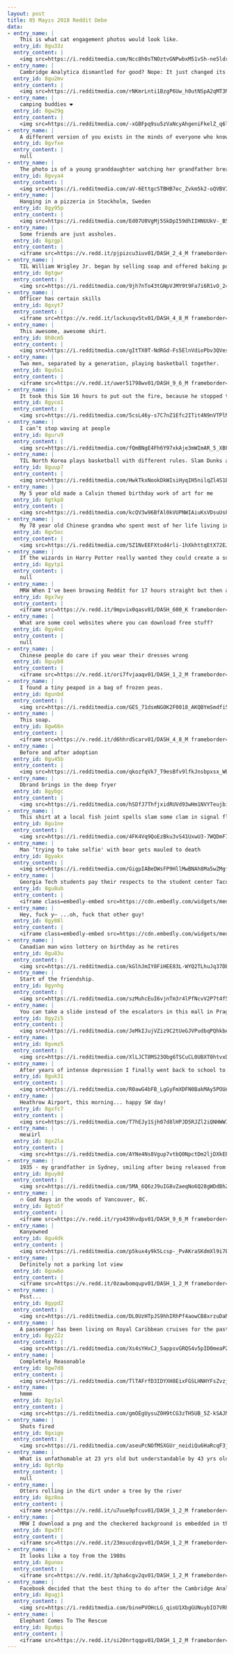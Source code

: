 ```yaml
---
layout: post
title: 05 Mayıs 2018 Reddit Debe
data:
- entry_name: |
    This is what cat engagement photos would look like.
  entry_id: 8gu33z
  entry_content: |
    <img src=https://i.redditmedia.com/Ncc8h0sTNOztvGNPwbxM51vSh-ne5ldrGmsRe0ezB-8.jpg?s=f82e16c64bb60ce61208952140454d42 frameborder=0>
- entry_name: |
    Cambridge Analytica dismantled for good? Nope: It just changed its name to Emerdata
  entry_id: 8gu2mv
  entry_content: |
    <img src=https://i.redditmedia.com/rNKmrLnti1BzgP6Uw_h0utNSpA2qMT3Nt0fJzj5SjiI.jpg?s=f328916cd6dfa0c89231e1b8e24b3c9b frameborder=0>
- entry_name: |
    camping buddies ❤
  entry_id: 8gw29g
  entry_content: |
    <img src=https://i.redditmedia.com/-xGBFpq9su5zVaNcyAhgeniFkelZ_q6lAULOXxsyLfo.jpg?s=bdd165a562c0bb573d302125692fabc8 frameborder=0>
- entry_name: |
    A different version of you exists in the minds of everyone who knows you.
  entry_id: 8gvfxe
  entry_content: |
    null
- entry_name: |
    The photo is of a young granddaughter watching her grandfather break into tears at her school's Veterans Day Assembly. This photo will be displayed in Caelum Gall this October!
  entry_id: 8gvya4
  entry_content: |
    <img src=https://i.redditmedia.com/aV-6EttgcSTBHB7ec_Zvkm5k2-oQVBVIFVEJ_NCoXhk.jpg?s=5788832e794a4d69882bedd748ae9aab frameborder=0>
- entry_name: |
    Hanging in a pizzeria in Stockholm, Sweden
  entry_id: 8gy95p
  entry_content: |
    <img src=https://i.redditmedia.com/Ed07U0VgMj5SkDpI59dhIIHNUUkV-_B5STOYDcr7w7c.jpg?s=1b65666cd64ea2466351f86844da1339 frameborder=0>
- entry_name: |
    Some friends are just assholes.
  entry_id: 8gzgpl
  entry_content: |
    <iframe src=https://v.redd.it/pjpizcu3iuv01/DASH_2_4_M frameborder=0></iframe>
- entry_name: |
    TIL William Wrigley Jr. began by selling soap and offered baking powder as an incentive to buy it. Finding the baking powder more popular, he switched to selling it instead and gave his customers gum as incentive. Again, he found that the gum was more popular and began to sell it instead.
  entry_id: 8gtgwr
  entry_content: |
    <img src=https://i.redditmedia.com/9jh7nTo43tGNpVJMY9t9Fa7i6R1vO_24AGYVg-jE64c.jpg?s=9a4caf648b14c0a880453479742c0dbb frameborder=0>
- entry_name: |
    Officer has certain skills
  entry_id: 8gxyt7
  entry_content: |
    <iframe src=https://v.redd.it/lsckusqv5tv01/DASH_4_8_M frameborder=0></iframe>
- entry_name: |
    This awesome, awesome shirt.
  entry_id: 8h0cm5
  entry_content: |
    <img src=https://i.redditmedia.com/gItTX0T-NdRGd-Fs5ElnVdioPbv3QVes1u-5DISZf74.jpg?s=c2f7da2449090a506974f7062057a314 frameborder=0>
- entry_name: |
    Two men, separated by a generation, playing basketball together.
  entry_id: 8gu5s1
  entry_content: |
    <iframe src=https://v.redd.it/uwer51798wv01/DASH_9_6_M frameborder=0></iframe>
- entry_name: |
    It took this Sim 16 hours to put out the fire, because he stopped to celebrate his birthday.
  entry_id: 8gyco1
  entry_content: |
    <img src=https://i.redditmedia.com/5csL46y-s7C7nZ1Efc2ITit4N9nVTPlNadqcOgV89ao.jpg?s=769aba2092e4f4392342b91e9910487e frameborder=0>
- entry_name: |
    I can’t stop waving at people
  entry_id: 8guru9
  entry_content: |
    <img src=https://i.redditmedia.com/fQmBNgE4Fh6Y97xkAje3mWImAR_5_XBFHh7O4z1orcw.jpg?s=19b72ef20f4d69201cb6bf95cb25b14d frameborder=0>
- entry_name: |
    TIL North Korea plays basketball with different rules. Slam Dunks are 3 pts, Three-point “nothing but net” shots are worth 4 pts, and teams lose points when they miss free throws.
  entry_id: 8guup7
  entry_content: |
    <img src=https://i.redditmedia.com/HwkTkxNookDkWIsiHyqIH5nilqZl4S1BLCLFz62srLc.jpg?s=a973cbf95beb174e5bf25c77f7322e1b frameborder=0>
- entry_name: |
    My 5 year old made a Calvin themed birthday work of art for me
  entry_id: 8gtkp8
  entry_content: |
    <img src=https://i.redditmedia.com/kcQV3w96BfAl0kVUPNWIAiuKsVDsuUsPEUIJSWLN1sQ.jpg?s=f847d608e7f66eec7cacd3ad4ed86f22 frameborder=0>
- entry_name: |
    My 78 year old Chinese grandma who spent most of her life living in China has been trying to learn English. She sometimes sends me wholesome messages in English.
  entry_id: 8gv5oc
  entry_content: |
    <img src=https://i.redditmedia.com/5Z1NvEEFXtod4rli-1hXkhttqEtX72EJzL7W-epn2mA.jpg?s=f15edcdadb7a1e0ff9e20d317d911a50 frameborder=0>
- entry_name: |
    If the wizards in Harry Potter really wanted they could create a society with unlimited food, space and energy that could vastly improve Humanity as a whole, instead they just hide like assholes.
  entry_id: 8gytp1
  entry_content: |
    null
- entry_name: |
    MRW When I've been browsing Reddit for 17 hours straight but then a GIF takes 0.3 seconds to load
  entry_id: 8gx7wy
  entry_content: |
    <iframe src=https://v.redd.it/9mpvix0qasv01/DASH_600_K frameborder=0></iframe>
- entry_name: |
    What are some cool websites where you can download free stuff?
  entry_id: 8gy4nd
  entry_content: |
    null
- entry_name: |
    Chinese people do care if you wear their dresses wrong
  entry_id: 8guyb8
  entry_content: |
    <iframe src=https://v.redd.it/ori7fvjaaqv01/DASH_1_2_M frameborder=0></iframe>
- entry_name: |
    I found a tiny peapod in a bag of frozen peas.
  entry_id: 8gunbd
  entry_content: |
    <img src=https://i.redditmedia.com/GES_71dsmNGOK2F0018_AKQBYmSmdfi5vE37Zg6F1GM.jpg?s=d29d54a2b679fc1d77ba61422d152511 frameborder=0>
- entry_name: |
    This soap.
  entry_id: 8gw66n
  entry_content: |
    <iframe src=https://v.redd.it/d6hhrd5carv01/DASH_4_8_M frameborder=0></iframe>
- entry_name: |
    Before and after adoption
  entry_id: 8gu45b
  entry_content: |
    <img src=https://i.redditmedia.com/qkozfqVk7_T9esBfv9lfkJnsbpxsx_WB1R5CmC56jcQ.png?s=8d484cbfa19f7ad5cc18dcf0f730d8c6 frameborder=0>
- entry_name: |
    Dbrand brings in the deep fryer
  entry_id: 8gybgc
  entry_content: |
    <img src=https://i.redditmedia.com/hSDfJ7ThfjxidRUVd93wHm1NVYTeujbiE6FSv56oGLA.jpg?s=1ad73382dd646ea198f4dd05f7755336 frameborder=0>
- entry_name: |
    This shirt at a local fish joint spells slam some clam in signal flags.
  entry_id: 8gu1ne
  entry_content: |
    <img src=https://i.redditmedia.com/4FK4Vq9QoEzBku3vS41UxwU3-7WQDmF7xFqalyHeuJU.jpg?s=034be8b2a92897900c43445f9e65ac26 frameborder=0>
- entry_name: |
    Man ‘trying to take selfie' with bear gets mauled to death
  entry_id: 8gyakx
  entry_content: |
    <img src=https://i.redditmedia.com/GigpIABeDWsFP9HllMwBNAh8Ma5wZMgfznfybpXb3Go.jpg?s=110a1a27619509241c7298d48f3a93bd frameborder=0>
- entry_name: |
    Georgia Tech students pay their respects to the student center Taco Bell which closed for good last night
  entry_id: 8gu8ub
  entry_content: |
    <iframe class=embedly-embed src=https://cdn.embedly.com/widgets/media.html?src=https%3A%2F%2Fplayer.vimeo.com%2Fvideo%2F267900077%3Fapp_id%3D122963&dntp=1&url=https%3A%2F%2Fvimeo.com%2F267900077&image=https%3A%2F%2Fi.vimeocdn.com%2Fvideo%2F698520427_640.jpg&key=2aa3c4d5f3de4f5b9120b660ad850dc9&type=text%2Fhtml&schema=vimeo width=600 height=1067 scrolling=no frameborder=0 allowfullscreen></iframe>
- entry_name: |
    Hey, fuck y— ...oh, fuck that other guy!
  entry_id: 8gy88l
  entry_content: |
    <iframe class=embedly-embed src=https://cdn.embedly.com/widgets/media.html?src=https%3A%2F%2Fgfycat.com%2Fifr%2FSomeRemoteAmericanmarten&url=https%3A%2F%2Fgfycat.com%2FSomeRemoteAmericanmarten&image=https%3A%2F%2Fthumbs.gfycat.com%2FSomeRemoteAmericanmarten-size_restricted.gif&key=522baf40bd3911e08d854040d3dc5c07&type=text%2Fhtml&schema=gfycat width=334 height=162 scrolling=no frameborder=0 allowfullscreen></iframe>
- entry_name: |
    Canadian man wins lottery on birthday as he retires
  entry_id: 8gu83u
  entry_content: |
    <img src=https://i.redditmedia.com/kGlhJmIY8FiHEE83L-WYQ2TLhuJq37DBM3b1uywOIe0.jpg?s=a24db9848b1834b29d6085194f3e7f37 frameborder=0>
- entry_name: |
    Start of the friendship.
  entry_id: 8gynhg
  entry_content: |
    <img src=https://i.redditmedia.com/szMuhcEuI6vjnTm3r4lPfNcvV2P7t4f5yDOpLyZSIgA.jpg?s=691d449b3a296878cb931c6d13bced8e frameborder=0>
- entry_name: |
    You can take a slide instead of the escalators in this mall in Prague.
  entry_id: 8gy2i5
  entry_content: |
    <img src=https://i.redditmedia.com/JeMkIJujVZiz9C2tUeGJVPudbqPQhkbetQGimF-ZAI0.jpg?s=46e378e1cac5b8feed545dc6713c63e8 frameborder=0>
- entry_name: |
  entry_id: 8gvmz5
  entry_content: |
    <img src=https://i.redditmedia.com/XlLJCT8MS23Obg6TSCuCL0UBXT0htvxDVgF1VwHTXxU.jpg?s=a2223e76cb6d233113c4116a5ffc8c09 frameborder=0>
- entry_name: |
    After years of intense depression I finally went back to school to finish my degree. Today I graduated with a 4.0 in biomedical sciences and my whole family forgot. So instead of crawling into bed and crying, tonight I’ll be celebrating with my best bud and my best bud.
  entry_id: 8guk31
  entry_content: |
    <img src=https://i.redditmedia.com/R0awG4bFB_LgGyFmXDFN0BakMAy5POUADyi6EckF_z0.jpg?s=fc8ff4f31970b0023890f5a4e25f9fe8 frameborder=0>
- entry_name: |
    Heathrow Airport, this morning... happy SW day!
  entry_id: 8gxfc7
  entry_content: |
    <img src=https://i.redditmedia.com/T7hEJy1Sjh07d8lHPJD5RJZl2iQNHWWI-b06GsM4Fcg.jpg?s=168f652b1514d5841c6bd5a3379a52fc frameborder=0>
- entry_name: |
    me📊irl
  entry_id: 8gx2la
  entry_content: |
    <img src=https://i.redditmedia.com/AYNe4Ns8Vgup7vtbQ0NpctDm2ljDXkEBbuCo1ymUcmU.jpg?s=9ec676ada0e57744c889bc90ffb079ef frameborder=0>
- entry_name: |
    1935 - my grandfather in Sydney, smiling after being released from prison for being an illegal immigrant from Sweden
  entry_id: 8guy8d
  entry_content: |
    <img src=https://i.redditmedia.com/5MA_6Q6zJ9uIG8vZaeqNo6Q28gWDdBhZiuVTe5JkNKc.jpg?s=117419144fcc8d8c5d04c8c25a5c3904 frameborder=0>
- entry_name: |
    🔥 God Rays in the woods of Vancouver, BC.
  entry_id: 8gto5f
  entry_content: |
    <iframe src=https://v.redd.it/ryo439hvdpv01/DASH_9_6_M frameborder=0></iframe>
- entry_name: |
    Kanyowned
  entry_id: 8gu4dk
  entry_content: |
    <img src=https://i.redditmedia.com/p5kux4y9k5Lcsp-_PvAKraSKdmXl9i7EaxFKJCbXM3w.png?s=e64e332eebaeda6e24559998526c9823 frameborder=0>
- entry_name: |
    Definitely not a parking lot view
  entry_id: 8guw6o
  entry_content: |
    <iframe src=https://v.redd.it/0zawbomqupv01/DASH_1_2_M frameborder=0></iframe>
- entry_name: |
    Psst...
  entry_id: 8gypd2
  entry_content: |
    <img src=https://i.redditmedia.com/DL0UzHTpJS9hhIRhPf4aowCB8xrzuDaN5sNinaAS6zE.jpg?s=acb009a75fb73bab9415b99cfd2eee0d frameborder=0>
- entry_name: |
    A passenger has been living on Royal Caribbean cruises for the past 20 years.
  entry_id: 8gy22z
  entry_content: |
    <img src=https://i.redditmedia.com/Xs4sYHxCJ_5appsvGRQS4v5pID0meaPZSBJFAk7rtp4.jpg?s=9a39897e6a7bb45c0b776f824fed1edf frameborder=0>
- entry_name: |
    Completely Reasonable
  entry_id: 8gw7d8
  entry_content: |
    <img src=https://i.redditmedia.com/TlTAFrfD3IDYXH8EixFGSLHNHYFsZvzjxLrOXXh6VD0.jpg?s=dc2f339437d89afe20285f3a9394532e frameborder=0>
- entry_name: |
    hmmm
  entry_id: 8gy1al
  entry_content: |
    <img src=https://i.redditmedia.com/gmOEgUysuZ0H9tCG3zTH5UB_5Z-kSAJNNdHyTDJQ_Ww.jpg?s=d379e0fc333dfebc82c76ab79d595f1f frameborder=0>
- entry_name: |
    Shots fired
  entry_id: 8gxigo
  entry_content: |
    <img src=https://i.redditmedia.com/aseuPcNOfMSXGUr_neidiQu6HaRcqF3jAeTRiGo_iGw.jpg?s=50aa3578ab7080a0f63b79db9fa03d00 frameborder=0>
- entry_name: |
    What is unfathomable at 23 yrs old but understandable by 43 yrs old?
  entry_id: 8gtr0p
  entry_content: |
    null
- entry_name: |
    Otters rolling in the dirt under a tree by the river
  entry_id: 8gz8oa
  entry_content: |
    <iframe src=https://v.redd.it/u7uue9pfcuv01/DASH_1_2_M frameborder=0></iframe>
- entry_name: |
    MRW I download a png and the checkered background is embedded in the image.
  entry_id: 8gw3ft
  entry_content: |
    <iframe src=https://v.redd.it/23msucdzqvv01/DASH_1_2_M frameborder=0></iframe>
- entry_name: |
    It looks like a toy from the 1980s
  entry_id: 8gunox
  entry_content: |
    <iframe src=https://v.redd.it/3pha6cgv2qv01/DASH_1_2_M frameborder=0></iframe>
- entry_name: |
    Facebook decided that the best thing to do after the Cambridge Analytica scandal was to ask its users to hand over access to their humiliating pick-up lines, their sexual fetishes, and, inevitably, their nudes.
  entry_id: 8gugj1
  entry_content: |
    <img src=https://i.redditmedia.com/binePVOHcLG_qioU1XbgGUNuybIO7VRhPvGWNXzEJ0c.jpg?s=df50d55d37f597ba17a3178b7419f4a5 frameborder=0>
- entry_name: |
    Elephant Comes To The Rescue
  entry_id: 8gu6pi
  entry_content: |
    <iframe src=https://v.redd.it/si20nrtqqpv01/DASH_1_2_M frameborder=0></iframe>
---
```

